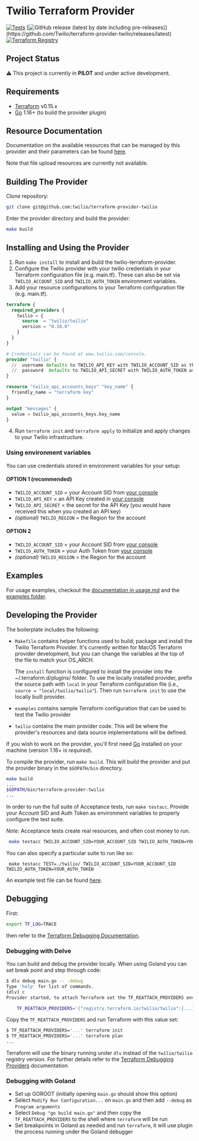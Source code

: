# Twilio Terraform Provider
[![Tests](https://github.com/twilio/terraform-provider-twilio/actions/workflows/test-and-deploy.yml/badge.svg)](https://github.com/twilio/terraform-provider-twilio/actions/workflows/test-and-deploy.yml)
[![GitHub release (latest by date including pre-releases)](https://img.shields.io/github/v/release/twilio/terraform-provider-twilio?)](https://github.com/Twilio/terraform-provider-twilio/releases/latest)
[![Terraform Registry](https://img.shields.io/badge/registry-twilio-green?logo=terraform&style=flat)](https://registry.terraform.io/providers/twilio/twilio/latest)

## Project Status

:warning: This project is currently in **PILOT** and under active development.

## Requirements

- [Terraform](https://www.terraform.io/downloads.html) v0.15.x
- [Go](https://golang.org/doc/install) 1.16+ (to build the provider plugin)

## Resource Documentation

Documentation on the available resources that can be managed by this provider and their parameters can be found [here](twilio/resources/README.md).

Note that file upload resources are currently not available.

## Building The Provider

Clone repository:

```sh
git clone git@github.com:twilio/terraform-provider-twilio
```

Enter the provider directory and build the provider:

```sh
make build
```

## Installing and Using the Provider

1. Run `make install` to install and build the twilio-terraform-provider.
2. Configure the Twilio provider with your twilio credentials in your Terraform configuration file (e.g. main.tf). These can also be set via `TWILIO_ACCOUNT_SID` and `TWILIO_AUTH_TOKEN` environment variables.
3. Add your resource configurations to your Terraform configuration file (e.g. main.tf).

```terraform
terraform {
  required_providers {
    twilio = {
      source  = "twilio/twilio"
      version = "0.18.0"
    }
  }
}

# Credentials can be found at www.twilio.com/console.
provider "twilio" {
  //  username defaults to TWILIO_API_KEY with TWILIO_ACCOUNT_SID as the fallback env var
  //  password  defaults to TWILIO_API_SECRET with TWILIO_AUTH_TOKEN as the fallback env var
}

resource "twilio_api_accounts_keys" "key_name" {
  friendly_name = "terraform key"
}

output "messages" {
  value = twilio_api_accounts_keys.key_name
}
```

4. Run `terraform init` and `terraform apply` to initialize and apply changes to your Twilio infrastructure.

### Using environment variables

You can use credentials stored in environment variables for your setup:

#### OPTION 1 (recommended)
* `TWILIO_ACCOUNT_SID` = your Account SID from [your console](https://www.twilio.com/console)
* `TWILIO_API_KEY` = an API Key created in [your console](https://twil.io/get-api-key)
* `TWILIO_API_SECRET` = the secret for the API Key (you would have received this when you created an API key)
* _(optional)_ `TWILIO_REGION` = the Region for the account

#### OPTION 2
* `TWILIO_ACCOUNT_SID` = your Account SID from [your console](https://www.twilio.com/console)
* `TWILIO_AUTH_TOKEN` = your Auth Token from [your console](https://www.twilio.com/console)
* _(optional)_ `TWILIO_REGION` = the Region for the account

## Examples

For usage examples, checkout the [documentation in usage.md](usage.md) and the [examples folder](examples).

## Developing the Provider

The boilerplate includes the following:

- `Makefile` contains helper functions used to build, package and install the Twilio Terraform Provider. It's currently written for MacOS Terraform provider development, but you can change the variables at the top of the file to match your OS_ARCH.

  The `install` function is configured to install the provider into the ~/.terraform.d/plugins/ folder. To use the locally installed provider, prefix the source path with `local` in your Terraform configuration file (i.e., `source = "local/twilio/twilio"`). Then run `terraform init` to use the locally built provider.

- `examples` contains sample Terraform configuration that can be used to test the Twilio provider
- `twilio` contains the main provider code. This will be where the provider's resources and data source implementations will be defined.

If you wish to work on the provider, you'll first need [Go](http://www.golang.org) installed on your machine (version 1.16+ is _required_).

To compile the provider, run `make build`. This will build the provider and put the provider binary in the `$GOPATH/bin` directory.

```sh
make build
...
$GOPATH/bin/terraform-provider-twilio
...
```

In order to run the full suite of Acceptance tests, run `make testacc`. Provide your Account SID and Auth Token as environment variables to properly configure the test suite.

_Note:_ Acceptance tests create real resources, and often cost money to run.

```sh
 make testacc TWILIO_ACCOUNT_SID=YOUR_ACCOUNT_SID TWILIO_AUTH_TOKEN=YOUR_AUTH_TOKEN
```

You can also specify a particular suite to run like so:

```shell
 make testacc TEST=./twilio/ TWILIO_ACCOUNT_SID=YOUR_ACCOUNT_SID TWILIO_AUTH_TOKEN=YOUR_AUTH_TOKEN
```

An example test file can be found [here](https://github.com/twilio/terraform-provider-twilio/blob/main/twilio/resources_flex_test.go).

## Debugging

First:

```sh
export TF_LOG=TRACE
```

then refer to the [Terraform Debugging Documentation](https://www.terraform.io/docs/internals/debugging.html).

### Debugging with Delve

You can build and debug the provider locally. When using Goland you can set break point and step through code:

```sh
$ dlv debug main.go -- -debug
Type 'help' for list of commands.
(dlv) c
Provider started, to attach Terraform set the TF_REATTACH_PROVIDERS env var:

	TF_REATTACH_PROVIDERS='{"registry.terraform.io/twilio/twilio":{...}}}'
```

Copy the `TF_REATTACH_PROVIDERS` and run Terraform with this value set:

```sh
$ TF_REATTACH_PROVIDERS='...' terraform init
$ TF_REATTACH_PROVIDERS='...' terraform plan
...
```

Terraform will use the binary running under `dlv` instead of the `twilio/twilio` registry version. For further details
refer to the [Terraform Debugging Providers](https://www.terraform.io/docs/extend/debugging.html) documentation.

### Debugging with Goland

- Set up GOROOT (initially opening `main.go` should show this option)
- Select `Modify Run Configuration...` on `main.go` and then add `--debug` as `Program arguments`
- Select `Debug "go build main.go"` and then copy the `TF_REATTACH_PROVIDERS` to the shell where `terraform` will be run
- Set breakpoints in Goland as needed and run `terraform`, it will use plugin the process running under the Goland debugger
